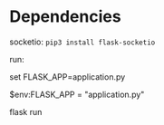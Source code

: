 # Dependencies
socketio: `pip3 install flask-socketio`

run:

set FLASK_APP=application.py

$env:FLASK_APP = "application.py"

flask run

